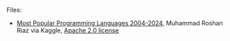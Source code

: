 Files:

- [Most Popular Programming Languages 2004-2024](https://www.kaggle.com/datasets/muhammadroshaanriaz/most-popular-programming-languages-2004-2024), Muhammad Roshan Riaz via Kaggle, [Apache 2.0 license](https://www.apache.org/licenses/LICENSE-2.0)
